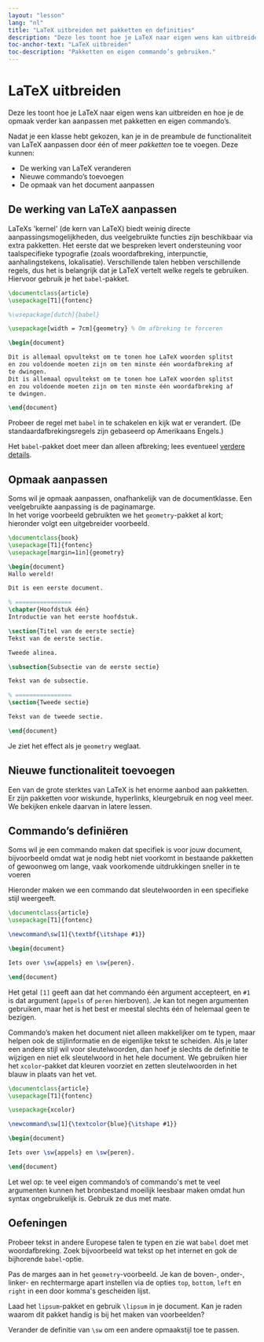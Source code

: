 ```yaml
---
layout: "lesson"
lang: "nl"
title: "LaTeX uitbreiden met pakketten en definities"
description: "Deze les toont hoe je LaTeX naar eigen wens kan uitbreiden en hoe je de opmaak verder kan aanpassen met pakketten en eigen commando’s."
toc-anchor-text: "LaTeX uitbreiden"
toc-description: "Pakketten en eigen commando’s gebruiken."
---
```


# LaTeX uitbreiden

<span class="summary">
Deze les toont hoe je LaTeX naar eigen wens kan uitbreiden en hoe je de opmaak verder kan aanpassen met pakketten en eigen commando’s.
</span>

Nadat je een klasse hebt gekozen, kan je in de preambule de functionaliteit van LaTeX aanpassen door één of meer *pakketten* toe te voegen.
Deze kunnen:

- De werking van LaTeX veranderen
- Nieuwe commando’s toevoegen
- De opmaak van het document aanpassen

## De werking van LaTeX aanpassen

LaTeXs 'kernel' (de kern van LaTeX) biedt weinig directe aanpassingsmogelijkheden, dus veelgebruikte functies zijn beschikbaar via extra pakketten.
Het eerste dat we bespreken levert ondersteuning voor taalspecifieke typografie (zoals woordafbreking, interpunctie, aanhalingstekens, lokalisatie).
Verschillende talen hebben verschillende regels, dus het is belangrijk dat je LaTeX vertelt welke regels te gebruiken.  
Hiervoor gebruik je het `babel`-pakket.

```latex
\documentclass{article}
\usepackage[T1]{fontenc}

%\usepackage[dutch]{babel}

\usepackage[width = 7cm]{geometry} % Om afbreking te forceren

\begin{document}

Dit is allemaal opvultekst om te tonen hoe LaTeX woorden splitst 
en zou voldoende moeten zijn om ten minste één woordafbreking af
te dwingen.
Dit is allemaal opvultekst om te tonen hoe LaTeX woorden splitst 
en zou voldoende moeten zijn om ten minste één woordafbreking af
te dwingen.

\end{document}
```

Probeer de regel met `babel` in te schakelen en kijk wat er verandert.
(De standaardafbrekingsregels zijn gebaseerd op Amerikaans Engels.)

Het `babel`-pakket doet meer dan alleen afbreking; lees eventueel [verdere details](more-06).

## Opmaak aanpassen

Soms wil je opmaak aanpassen, onafhankelijk van de documentklasse.
Een veelgebruikte aanpassing is de paginamarge.  
In het vorige voorbeeld gebruikten we het `geometry`-pakket al kort;
hieronder volgt een uitgebreider voorbeeld.

```latex
\documentclass{book}
\usepackage[T1]{fontenc}
\usepackage[margin=1in]{geometry}

\begin{document}
Hallo wereld!

Dit is een eerste document.

% ================
\chapter{Hoofdstuk één}
Introductie van het eerste hoofdstuk.

\section{Titel van de eerste sectie}
Tekst van de eerste sectie.

Tweede alinea.

\subsection{Subsectie van de eerste sectie}

Tekst van de subsectie.

% ================
\section{Tweede sectie}

Tekst van de tweede sectie.

\end{document}
```

Je ziet het effect als je `geometry` weglaat.

## Nieuwe functionaliteit toevoegen

Een van de grote sterktes van LaTeX is het enorme aanbod aan pakketten.
Er zijn pakketten voor wiskunde, hyperlinks, kleurgebruik en nog veel meer.  
We bekijken enkele daarvan in latere lessen.

## Commando’s definiëren

Soms wil je een commando maken dat specifiek is voor jouw document, bijvoorbeeld omdat wat je nodig hebt niet voorkomt in bestaande pakketten of gewoonweg om lange, vaak voorkomende uitdrukkingen sneller in te voeren

Hieronder maken we een commando dat sleutelwoorden in een specifieke stijl weergeeft.

```latex
\documentclass{article}
\usepackage[T1]{fontenc}

\newcommand\sw[1]{\textbf{\itshape #1}}

\begin{document}

Iets over \sw{appels} en \sw{peren}.

\end{document}
```

Het getal `[1]` geeft aan dat het commando één argument accepteert, en `#1` is dat argument (`appels` of `peren` hierboven).
Je kan tot negen argumenten gebruiken, maar het is het best er meestal slechts één of helemaal geen te bezigen.

Commando’s maken het document niet alleen makkelijker om te typen, maar helpen ook de stijlinformatie en de eigenlijke tekst te scheiden.
Als je later een andere stijl wil voor sleutelwoorden, dan hoef je slechts de definitie te wijzigen en niet elk sleutelwoord in het hele document.
We gebruiken hier het `xcolor`-pakket dat kleuren voorziet en zetten sleutelwoorden in het blauw in plaats van het vet.

```latex
\documentclass{article}
\usepackage[T1]{fontenc}

\usepackage{xcolor}

\newcommand\sw[1]{\textcolor{blue}{\itshape #1}}

\begin{document}

Iets over \sw{appels} en \sw{peren}.

\end{document}
```

Let wel op: te veel eigen commando’s of commando's met te veel argumenten kunnen het bronbestand moeilijk leesbaar maken omdat hun syntax ongebruikelijk is.
Gebruik ze dus met mate.

## Oefeningen

Probeer tekst in andere Europese talen te typen en zie wat `babel` doet met woordafbreking.
Zoek bijvoorbeeld wat tekst op het internet en gok de bijhorende `babel`-optie.

Pas de marges aan in het `geometry`-voorbeeld.
Je kan de boven-, onder-, linker- en rechtermarge apart instellen via de opties `top`, `bottom`, `left` en `right` in een door komma's gescheiden lijst.

Laad het `lipsum`-pakket en gebruik `\lipsum` in je document.
Kan je raden waarom dit pakket handig is bij het maken van voorbeelden?

Verander de definitie van `\sw` om een andere opmaakstijl toe te passen.
